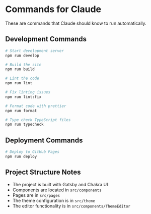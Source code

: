 # Commands for Claude

These are commands that Claude should know to run automatically.

## Development Commands

```bash
# Start development server
npm run develop

# Build the site
npm run build

# Lint the code
npm run lint

# Fix linting issues
npm run lint:fix

# Format code with prettier
npm run format

# Type check TypeScript files
npm run typecheck
```

## Deployment Commands

```bash
# Deploy to GitHub Pages
npm run deploy
```

## Project Structure Notes

- The project is built with Gatsby and Chakra UI
- Components are located in `src/components`
- Pages are in `src/pages`
- The theme configuration is in `src/theme`
- The editor functionality is in `src/components/ThemeEditor`